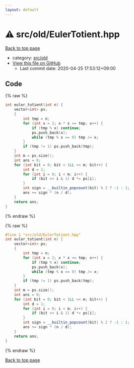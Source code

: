 ```yaml
---
layout: default
---
```


<!-- mathjax config similar to math.stackexchange -->
<script type="text/javascript" async
  src="https://cdnjs.cloudflare.com/ajax/libs/mathjax/2.7.5/MathJax.js?config=TeX-MML-AM_CHTML">
</script>
<script type="text/x-mathjax-config">
  MathJax.Hub.Config({
    TeX: { equationNumbers: { autoNumber: "AMS" }},
    tex2jax: {
      inlineMath: [ ['$','$'] ],
      processEscapes: true
    },
    "HTML-CSS": { matchFontHeight: false },
    displayAlign: "left",
    displayIndent: "2em"
  });
</script>

<script type="text/javascript" src="https://cdnjs.cloudflare.com/ajax/libs/jquery/3.4.1/jquery.min.js"></script>
<script src="https://cdn.jsdelivr.net/npm/jquery-balloon-js@1.1.2/jquery.balloon.min.js" integrity="sha256-ZEYs9VrgAeNuPvs15E39OsyOJaIkXEEt10fzxJ20+2I=" crossorigin="anonymous"></script>
<script type="text/javascript" src="../../../assets/js/copy-button.js"></script>
<link rel="stylesheet" href="../../../assets/css/copy-button.css" />


# :warning: src/old/EulerTotient.hpp

<a href="../../../index.html">Back to top page</a>

* category: <a href="../../../index.html#ed8431f95262b19a48e972d3753d06d7">src/old</a>
* <a href="{{ site.github.repository_url }}/blob/master/src/old/EulerTotient.hpp">View this file on GitHub</a>
    - Last commit date: 2020-04-25 17:53:12+09:00




## Code

<a id="unbundled"></a>
{% raw %}
```cpp
int euler_totient(int n) {
    vector<int> ps;
    {
        int tmp = n;
        for (int x = 2; x * x <= tmp; x++) {
            if (tmp % x) continue;
            ps.push_back(x);
            while (tmp % x == 0) tmp /= x;
        }
        if (tmp != 1) ps.push_back(tmp);
    }
    int m = ps.size();
    int ans = 0;
    for (int bit = 0; bit < 1LL << m; bit++) {
        int d = 1;
        for (int i = 0; i < m; i++) {
            if (bit >> i & 1) d *= ps[i];
        }
        int sign = __builtin_popcount(bit) % 2 ? -1 : 1;
        ans += sign * (n / d);
    }
    return ans;
}

```
{% endraw %}

<a id="bundled"></a>
{% raw %}
```cpp
#line 1 "src/old/EulerTotient.hpp"
int euler_totient(int n) {
    vector<int> ps;
    {
        int tmp = n;
        for (int x = 2; x * x <= tmp; x++) {
            if (tmp % x) continue;
            ps.push_back(x);
            while (tmp % x == 0) tmp /= x;
        }
        if (tmp != 1) ps.push_back(tmp);
    }
    int m = ps.size();
    int ans = 0;
    for (int bit = 0; bit < 1LL << m; bit++) {
        int d = 1;
        for (int i = 0; i < m; i++) {
            if (bit >> i & 1) d *= ps[i];
        }
        int sign = __builtin_popcount(bit) % 2 ? -1 : 1;
        ans += sign * (n / d);
    }
    return ans;
}

```
{% endraw %}

<a href="../../../index.html">Back to top page</a>

